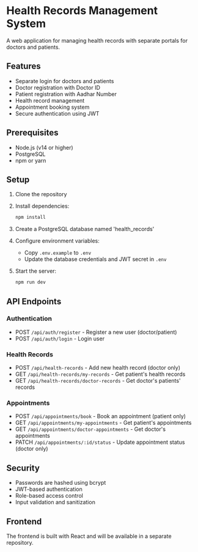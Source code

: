 # Health Records Management System

A web application for managing health records with separate portals for doctors and patients.

## Features

- Separate login for doctors and patients
- Doctor registration with Doctor ID
- Patient registration with Aadhar Number
- Health record management
- Appointment booking system
- Secure authentication using JWT

## Prerequisites

- Node.js (v14 or higher)
- PostgreSQL
- npm or yarn

## Setup

1. Clone the repository
2. Install dependencies:
   ```bash
   npm install
   ```

3. Create a PostgreSQL database named 'health_records'

4. Configure environment variables:
   - Copy `.env.example` to `.env`
   - Update the database credentials and JWT secret in `.env`

5. Start the server:
   ```bash
   npm run dev
   ```

## API Endpoints

### Authentication
- POST `/api/auth/register` - Register a new user (doctor/patient)
- POST `/api/auth/login` - Login user

### Health Records
- POST `/api/health-records` - Add new health record (doctor only)
- GET `/api/health-records/my-records` - Get patient's health records
- GET `/api/health-records/doctor-records` - Get doctor's patients' records

### Appointments
- POST `/api/appointments/book` - Book an appointment (patient only)
- GET `/api/appointments/my-appointments` - Get patient's appointments
- GET `/api/appointments/doctor-appointments` - Get doctor's appointments
- PATCH `/api/appointments/:id/status` - Update appointment status (doctor only)

## Security

- Passwords are hashed using bcrypt
- JWT-based authentication
- Role-based access control
- Input validation and sanitization

## Frontend

The frontend is built with React and will be available in a separate repository. 
